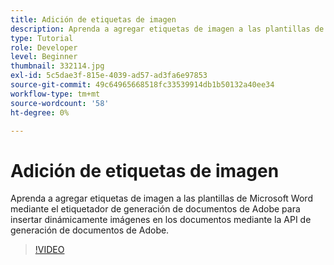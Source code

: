 ```yaml
---
title: Adición de etiquetas de imagen
description: Aprenda a agregar etiquetas de imagen a las plantillas de Microsoft Word mediante el etiquetador de generación de documentos de Adobe para insertar dinámicamente imágenes en los documentos mediante la API de generación de documentos de Adobe
type: Tutorial
role: Developer
level: Beginner
thumbnail: 332114.jpg
exl-id: 5c5dae3f-815e-4039-ad57-ad3fa6e97853
source-git-commit: 49c64965668518fc33539914db1b50132a40ee34
workflow-type: tm+mt
source-wordcount: '58'
ht-degree: 0%

---
```


# Adición de etiquetas de imagen

Aprenda a agregar etiquetas de imagen a las plantillas de Microsoft Word mediante el etiquetador de generación de documentos de Adobe para insertar dinámicamente imágenes en los documentos mediante la API de generación de documentos de Adobe.

>[!VIDEO](https://video.tv.adobe.com/v/332114?hidetitle=true)
